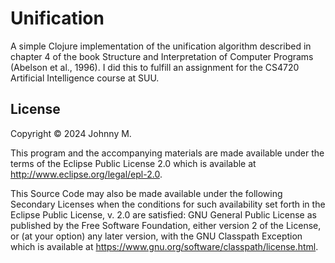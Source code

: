 # Unification

A simple Clojure implementation of the unification algorithm described in chapter 4 of the book Structure and Interpretation of Computer Programs (Abelson et al., 1996). I did this to fulfill an assignment for the CS4720 Artificial Intelligence course at SUU.

## License

Copyright © 2024 Johnny M.

This program and the accompanying materials are made available under the
terms of the Eclipse Public License 2.0 which is available at
http://www.eclipse.org/legal/epl-2.0.

This Source Code may also be made available under the following Secondary
Licenses when the conditions for such availability set forth in the Eclipse
Public License, v. 2.0 are satisfied: GNU General Public License as published by
the Free Software Foundation, either version 2 of the License, or (at your
option) any later version, with the GNU Classpath Exception which is available
at https://www.gnu.org/software/classpath/license.html.
